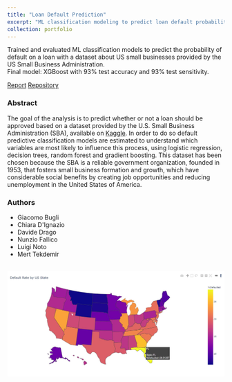 ```yaml
---
title: "Loan Default Prediction"
excerpt: "ML classification modeling to predict loan default probability. (December 2020)"
collection: portfolio
---
```


Trained and evaluated ML classification models to predict the probability of default
on a loan with a dataset about US small businesses provided by the US Small Business Administration.\
Final model: XGBoost with 93% test accuracy and 93% test sensitivity.

[Report](http://luiginoto.github.io/files/loan_default_prediction/loan_default_prediction.pdf) [Repository](https://github.com/luiginoto/loan_default_prediction)

### Abstract
The goal of the analysis is to predict whether or not a loan should be approved based on a dataset provided by the U.S. Small Business Administration (SBA), available on [Kaggle](https://www.kaggle.com/mirbektoktogaraev/should-this-loan-be-approved-or-denied). In order to do so default predictive classification models are estimated to understand which variables are most likely to influence this process, using logistic regression, decision trees, random forest and gradient boosting. This dataset has been chosen because the SBA is a reliable government organization, founded in 1953, that fosters small business formation and growth, which have considerable social benefits by creating job opportunities and reducing unemployment in the United States of America.

### Authors
- Giacomo Bugli
- Chiara D'Ignazio
- Davide Drago
- Nunzio Fallico
- Luigi Noto
- Mert Tekdemir

<br/>

<img src='/images/loan_default_prediction/default_rate_heatmap.png'>


